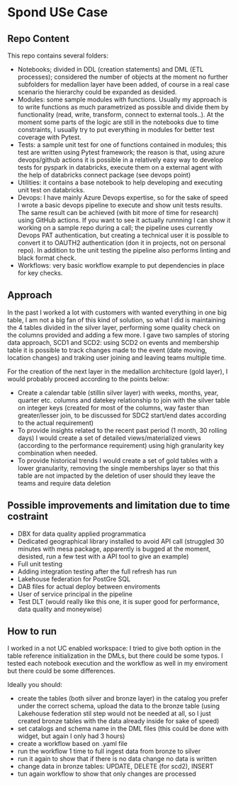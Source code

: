 # Spond USe Case

## Repo Content
This repo contains several folders:
- Notebooks; divided in DDL (creation statements) and DML (ETL processes); considered the number of objects at the moment no further subfolders for medallion layer have been added, of course in a real case scenario the hierarchy could be expanded as desided.
- Modules: some sample modules with functions. Usually my approach is to write functions as much parametrized as possible and divide them by functionality (read, write, transform, connect to external tools..). At the moment some parts of the logic are still in the notebooks due to time constraints, I usually try to put everything in modules for better test coverage with Pytest.
- Tests: a sample unit test for one of functions contained in modules; this test are written using Pytest framework; the reason is that, using azure devops/github actions it is possible in a relatively easy way to develop tests for pyspark in databricks, execute them on a external agent with the help of databricks connect package (see devops point)
- Utilities: it contains a base notebook to help developing and executing unit test on databricks.
- Devops: I have mainly Azure Devops expertise, so for the sake of speed I wrote a basic devops pipeline to execute and show unit tests results. The same result can be achieved (with bit more of time for research) using GitHub actions. If you want to see it actually runnning  I can show it working on a sample repo during a call; the pipeline uses currently Devops PAT authentication, but creating a technical user it is possible to convert it to OAUTH2 authentication (don it in projects, not on personal repo). In addition to the unit testing the pipeline also performs linting and black format check.
- Workflows: very basic workflow example to put dependencies in place for key checks.


## Approach
In the past I worked a lot with customers with wanted everything in one big table, I am not a big fan of this kind of solution, so what I did is maintaining the 4 tables divided in the silver layer, performing some quality check on the columns provided and adding a few more.
I gave two samples of storing data approach, SCD1 and SCD2: using SCD2 on events and membership table it is possible to track changes made to the event (date moving, location changes) and traking user joining and leaving teams multiple time.

For the creation of the next layer in the medallion architecture (gold layer), I would probably proceed according to the points below:
- Create a calendar table (stillin silver layer) with weeks, months, year, quarter etc. columns and datekey relationship to join with the silver table on integer keys (created for most of the columns, way faster than greater/lesser join, to be discussed for SDC2 start/end dates according to the actual requirement)
- To provide insights related to the recent past period (1 month, 30 rolling days) I would create a set of detailed views/materialized views (according to the performance requirement) using high granularity key combination when needed.
- To provide historical trends I would create a set of gold tables with a lower granularity, removing the single memberships layer so that this table are not impacted by the deletion of user should they leave the teams and require data deletion 

## Possible improvements and limitation due to time costraint

- DBX for data quality applied programmatica
- Dedicated geographical library installed to avoid API call (struggled 30 minutes with mesa package, apparently is bugged at the moment, desisted, run a few test with a API tool to give an example)
- Full unit testing
- Adding integration testing after the full refresh has run
- Lakehouse federation for PostGre SQL
- DAB files for actual deploy between enviroments
- User of service principal in the pipeline
- Test DLT (would really like this one, it is super good for performance, data quality and moneywise)


## How to run
I worked in a not UC enabled workspace: I tried to give both option in the table reference initialization in the DMLs, but there could be some typos. I tested each notebook execution and the workflow as well in my enviroment but there could be some differences.

Ideally you should:
- create the tables (both silver and bronze layer) in the catalog you prefer under the correct schema, upload the data to the bronze table (using Lakehouse federation stil step would not be needed at all, so I just created  bronze tables with the data already inside for sake of speed) 
- set catalogs and schema name in the DML files (this could be done with widget, but again I only had 3 hours)
- create a workflow based on .yaml file
- run the workflow 1 time to full ingest data from bronze to silver
- run it again to show that if there is no data change no data is written
- change data in bronze tables: UPDATE, DELETE (for scd2), INSERT
- tun again workflow to show that only changes are processed

